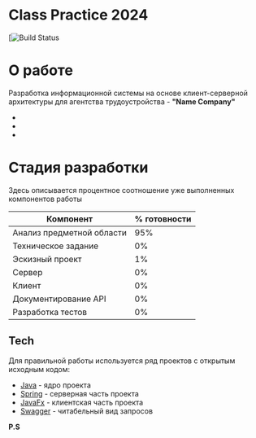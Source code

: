 # Class Practice 2024

[![Build Status]()

# О работе
Разработка информационной системы на основе клиент-серверной архитектуры 
для агентства трудоустройства - **"Name Company"**

- 
- 
- 

# Стадия разработки
Здесь описывается процентное соотношение уже выполненных компонентов работы

| Компонент | % готовности |
| ------ | ------ |
| Анализ предметной области | 95% |
| Техническое задание | 0% |
| Эскизный проект | 1% |
| Сервер | 0% |
| Клиент | 0% |
| Документирование API | 0% |
| Разработка тестов | 0% |


## Tech

Для правильной работы используется ряд проектов с открытым исходным кодом:

- [Java] - ядро проекта
- [Spring]  - серверная часть проекта
- [JavaFx] - клиентская часть проекта
- [Swagger] - читабельный вид запросов

**P.S**

   [Java]: <https://www.java.com/>
   [Spring]: <https://spring.io/>
   [JavaFx]: <https://openjfx.io/>
   [Swagger]: <https://swagger.io/>

   [PlDb]: <https://github.com/joemccann/dillinger/tree/master/plugins/dropbox/README.md>
   [PlGh]: <https://github.com/joemccann/dillinger/tree/master/plugins/github/README.md>
   [PlGd]: <https://github.com/joemccann/dillinger/tree/master/plugins/googledrive/README.md>
   [PlOd]: <https://github.com/joemccann/dillinger/tree/master/plugins/onedrive/README.md>
   [PlMe]: <https://github.com/joemccann/dillinger/tree/master/plugins/medium/README.md>
   [PlGa]: <https://github.com/RahulHP/dillinger/blob/master/plugins/googleanalytics/README.md>

